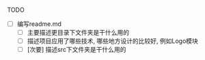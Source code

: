TODO

- [ ] 编写readme.md
    - [ ] 主要描述更目录下文件夹是干什么用的
    - [ ] 描述项目应用了哪些技术, 哪些地方设计的比较好, 例如Logo模块
    - [ ] [次要] 描述src下文件夹是干什么用的